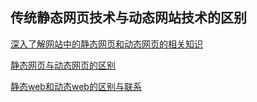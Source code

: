 ## 传统静态网页技术与动态网站技术的区别

[深入了解网站中的静态网页和动态网页的相关知识](https://blog.csdn.net/zxl315/article/details/5424698)


[静态网页与动态网页的区别](https://www.jianshu.com/p/649d2a0ebde5)

[静态web和动态web的区别与联系](https://blog.csdn.net/mooreliu/article/details/45563227)

